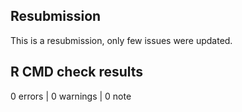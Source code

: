 ## Resubmission

This is a resubmission, only few issues were updated.

## R CMD check results

0 errors | 0 warnings | 0 note
